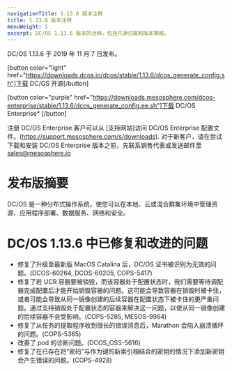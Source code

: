 ```yaml
---
navigationTitle: 1.13.6 版本注释
title: 1.13.6 版本注释
menuWeight: 5
excerpt: DC/OS 1.13.6 版本的注释，包括开源归属和版本策略。
---
```

DC/OS 1.13.6 于 2019 年 11 月 7 日发布。

[button color="light" href="https://downloads.dcos.io/dcos/stable/1.13.6/dcos_generate_config.sh"]下载 DC/OS 开源[/button]

[button color="purple" href="https://downloads.mesosphere.com/dcos-enterprise/stable/1.13.6/dcos_generate_config.ee.sh"]下载 DC/OS Enterprise* [/button]

注册 DC/OS Enterprise 客户可以从 [支持网站]访问 DC/OS Enterprise 配置文件。(https://support.mesosphere.com/s/downloads). 对于新客户，请在尝试下载和安装 DC/OS Enterprise 版本之前，先联系销售代表或发送邮件至 <a href="mailto:sales@mesosphere.io">sales@mesosphere.io</a>


# 发布版摘要
DC/OS 是一种分布式操作系统，使您可以在本地、云或混合群集环境中管理资源、应用程序部署、数据服务、网络和安全。

# DC/OS 1.13.6 中已修复和改进的问题
<!-- The issues that have been fixed and improved in DC/OS 1.13.6 are grouped by feature, functional area, or component.  -->
- 修复了升级至最新版 MacOS Catalina 后，DC/OS 证书被识别为无效的问题。(DCOS-60264, DCOS-60205, COPS-5417)
- 修复了若 UCR 容器要被销毁，而该容器处于配置状态时，我们需要等待调配器完成配置后才能开始销毁容器的问题。这可能会导致容器在销毁时被卡住，或者可能会导致从同一镜像创建的后续容器在配置状态下被卡住的更严重问题。通过支持销毁处于配置状态的容器来解决这一问题，以使从同一镜像创建的后续容器不会受影响。(COPS-5285, MESOS-9964)
- 修复了从任务的提取程序收到很长的错误消息后，Marathon 会陷入崩溃循环的问题。(COPS-5365)
- 改善了 pod 的诊断问题。(DCOS_OSS-5616)
- 修复了在已存在将“密码”与作为键的新索引相结合的密钥的情况下添加新密钥会产生错误的问题。(COPS-4928)
